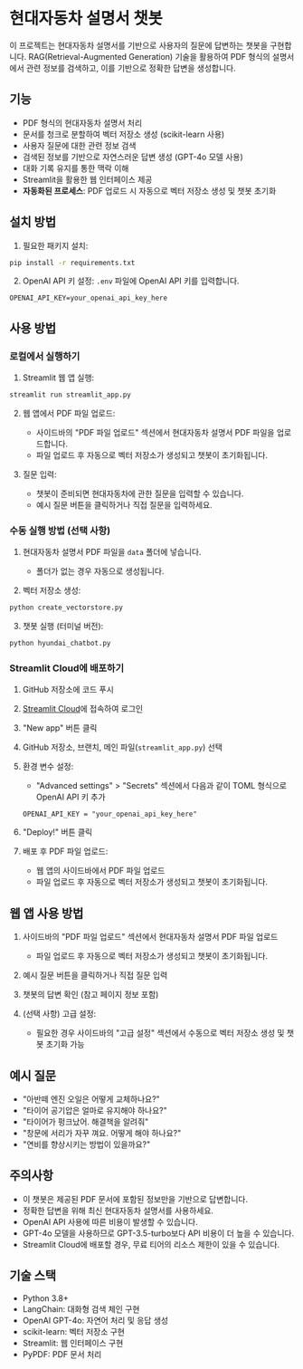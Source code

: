 # 현대자동차 설명서 챗봇

이 프로젝트는 현대자동차 설명서를 기반으로 사용자의 질문에 답변하는 챗봇을 구현합니다. RAG(Retrieval-Augmented Generation) 기술을 활용하여 PDF 형식의 설명서에서 관련 정보를 검색하고, 이를 기반으로 정확한 답변을 생성합니다.

## 기능

- PDF 형식의 현대자동차 설명서 처리
- 문서를 청크로 분할하여 벡터 저장소 생성 (scikit-learn 사용)
- 사용자 질문에 대한 관련 정보 검색
- 검색된 정보를 기반으로 자연스러운 답변 생성 (GPT-4o 모델 사용)
- 대화 기록 유지를 통한 맥락 이해
- Streamlit을 활용한 웹 인터페이스 제공
- **자동화된 프로세스**: PDF 업로드 시 자동으로 벡터 저장소 생성 및 챗봇 초기화

## 설치 방법

1. 필요한 패키지 설치:
```bash
pip install -r requirements.txt
```

2. OpenAI API 키 설정:
`.env` 파일에 OpenAI API 키를 입력합니다.
```
OPENAI_API_KEY=your_openai_api_key_here
```

## 사용 방법

### 로컬에서 실행하기

1. Streamlit 웹 앱 실행:
```bash
streamlit run streamlit_app.py
```

2. 웹 앱에서 PDF 파일 업로드:
   - 사이드바의 "PDF 파일 업로드" 섹션에서 현대자동차 설명서 PDF 파일을 업로드합니다.
   - 파일 업로드 후 자동으로 벡터 저장소가 생성되고 챗봇이 초기화됩니다.

3. 질문 입력:
   - 챗봇이 준비되면 현대자동차에 관한 질문을 입력할 수 있습니다.
   - 예시 질문 버튼을 클릭하거나 직접 질문을 입력하세요.

### 수동 실행 방법 (선택 사항)

1. 현대자동차 설명서 PDF 파일을 `data` 폴더에 넣습니다.
   - 폴더가 없는 경우 자동으로 생성됩니다.

2. 벡터 저장소 생성:
```bash
python create_vectorstore.py
```

3. 챗봇 실행 (터미널 버전):
```bash
python hyundai_chatbot.py
```

### Streamlit Cloud에 배포하기

1. GitHub 저장소에 코드 푸시

2. [Streamlit Cloud](https://streamlit.io/cloud)에 접속하여 로그인

3. "New app" 버튼 클릭

4. GitHub 저장소, 브랜치, 메인 파일(`streamlit_app.py`) 선택

5. 환경 변수 설정:
   - "Advanced settings" > "Secrets" 섹션에서 다음과 같이 TOML 형식으로 OpenAI API 키 추가
   ```
   OPENAI_API_KEY = "your_openai_api_key_here"
   ```

6. "Deploy!" 버튼 클릭

7. 배포 후 PDF 파일 업로드:
   - 웹 앱의 사이드바에서 PDF 파일 업로드
   - 파일 업로드 후 자동으로 벡터 저장소가 생성되고 챗봇이 초기화됩니다.

## 웹 앱 사용 방법

1. 사이드바의 "PDF 파일 업로드" 섹션에서 현대자동차 설명서 PDF 파일 업로드
   - 파일 업로드 후 자동으로 벡터 저장소가 생성되고 챗봇이 초기화됩니다.

2. 예시 질문 버튼을 클릭하거나 직접 질문 입력

3. 챗봇의 답변 확인 (참고 페이지 정보 포함)

4. (선택 사항) 고급 설정:
   - 필요한 경우 사이드바의 "고급 설정" 섹션에서 수동으로 벡터 저장소 생성 및 챗봇 초기화 가능

## 예시 질문

- "아반떼 엔진 오일은 어떻게 교체하나요?"
- "타이어 공기압은 얼마로 유지해야 하나요?"
- "타이어가 펑크났어. 해결책을 알려줘"
- "창문에 서리가 자꾸 껴요. 어떻게 해야 하나요?"
- "연비를 향상시키는 방법이 있을까요?"

## 주의사항

- 이 챗봇은 제공된 PDF 문서에 포함된 정보만을 기반으로 답변합니다.
- 정확한 답변을 위해 최신 현대자동차 설명서를 사용하세요.
- OpenAI API 사용에 따른 비용이 발생할 수 있습니다.
- GPT-4o 모델을 사용하므로 GPT-3.5-turbo보다 API 비용이 더 높을 수 있습니다.
- Streamlit Cloud에 배포할 경우, 무료 티어의 리소스 제한이 있을 수 있습니다.

## 기술 스택

- Python 3.8+
- LangChain: 대화형 검색 체인 구현
- OpenAI GPT-4o: 자연어 처리 및 응답 생성
- scikit-learn: 벡터 저장소 구현
- Streamlit: 웹 인터페이스 구현
- PyPDF: PDF 문서 처리 